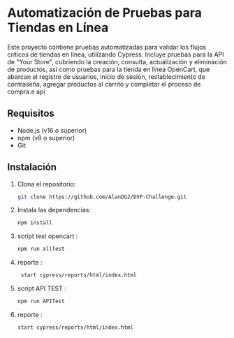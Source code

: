 # Automatización de Pruebas para Tiendas en Línea
Este proyecto contiene pruebas automatizadas para validar los flujos críticos de tiendas en línea, utilizando Cypress. Incluye pruebas para la API de "Your Store", cubriendo la creación, consulta, actualización y eliminación de productos, así como pruebas para la tienda en línea OpenCart, que abarcan el registro de usuarios, inicio de sesión, restablecimiento de contraseña, agregar productos al carrito y completar el proceso de compra.e api

## Requisitos

- Node.js (v16 o superior)
- npm (v8 o superior)
- Git

## Instalación

1. Clona el repositorio:
   ```bash
   git clone https://github.com/AlanDG2/DVP-Challenge.git
   
2. Instala las dependencias: 
    ```bash
   npm install

4. script  test opencart :
     ```bash
    npm run allTest
   
7.  reporte :  
     ```bash
      start cypress/reports/html/index.html

9.  script  API TEST :    
    ```bash
    npm run APITest 

11.  reporte :
       ```bash
     start cypress/reports/html/index.html


